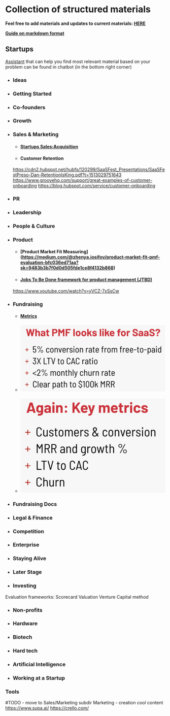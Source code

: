 # Collection of structured materials

**Feel free to add materials and updates to current materials: [HERE](https://github.com/evios/evios.github.io/)**

[**Guide on markdown format**](https://guides.github.com/features/mastering-markdown/)

## Startups
[Assistant](https://ender.ai/startup_mentor/) that can help you find most relevant material based on your problem can be found in chatbot (in the bottom right corner)

* ### Ideas

* ### Getting Started

* ### Co-founders

* ### Growth

* ### Sales & Marketing
  * #### [Startups Sales:Acquisition](https://evios.github.io/startups/sales)
  * #### Customer Retention
  https://cdn2.hubspot.net/hubfs/120299/SaaSFest_Presentations/SaaSFestPreso-Dan-RetentionIsKing.pdf?t=1513029751643
  https://www.groovehq.com/support/great-examples-of-customer-onboarding
  https://blog.hubspot.com/service/customer-onboarding

* ### PR

* ### Leadership

* ### People & Culture

* ### Product
  * #### [Product Market Fit Measuring] (https://medium.com/@zhenya.iosifov/product-market-fit-pmf-evaluation-bfc036ed71aa?sk=9483b3b7f0d0d505fde1ce8f4132b868)
  
  * #### [Jobs To Be Done framework for product management (JTBD)](https://medium.com/@zhenya.iosifov/jobs-to-be-done-framework-for-product-management-jtbd-395ab03aff8f)
  https://www.youtube.com/watch?v=yVCZ-7xSsCw
  
* ### Fundraising
  * #### [Metrics](https://evios.github.io/startups/presentations/Presentation%20on%20Metrics.pdf)
  * #### ![Metrics](startups/images/metrics_1.png)
  * #### ![Metrics](startups/images/metrics_2.png)

* ### Fundraising Docs

* ### Legal & Finance

* ### Competition

* ### Enterprise

* ### Staying Alive

* ### Later Stage

* ### Investing
Evaluation frameworks:
Scorecard Valuation
Venture Capital method

* ### Non-profits

* ### Hardware

* ### Biotech

* ### Hard tech

* ### Artificial Intelligence

* ### Working at a Startup


### Tools
#TODO - move to Sales/Marketing subdir
Marketing - creation cool content
https://www.supa.ai/
https://crello.com/
